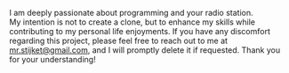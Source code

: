 I am deeply passionate about programming and your radio station.<br>
My intention is not to create a clone, but to enhance my skills while contributing to my personal life enjoyments. 
If you have any discomfort regarding this project, please feel free to reach out to me at mr.stijket@gmail.com, and I will promptly delete it if requested. 
Thank you for your understanding!
